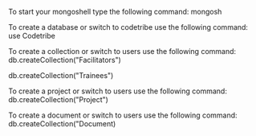 To start your mongoshell type the following command:
mongosh

To create a database or switch to codetribe use the following command:
use Codetribe

To create a collection or switch to users use the following command:
db.createCollection("Facilitators")

db.createCollection("Trainees")

To create a project or switch to users use the following command:
db.createCollection("Project")

To create a document or switch to users use the following command:
db.createCollection("Document) 